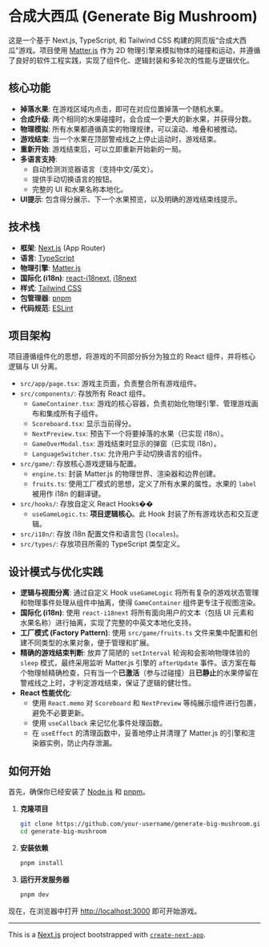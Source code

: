 # 合成大西瓜 (Generate Big Mushroom)

这是一个基于 Next.js, TypeScript, 和 Tailwind CSS 构建的网页版“合成大西瓜”游戏。项目使用 [Matter.js](https://brm.io/matter-js/) 作为 2D 物理引擎来模拟物体的碰撞和运动，并遵循了良好的软件工程实践，实现了组件化、逻辑封装和多轮次的性能与逻辑优化。

## 核心功能

- **掉落水果**: 在游戏区域内点击，即可在对应位置掉落一个随机水果。
- **合成升级**: 两个相同的水果碰撞时，会合成一个更大的新水果，并获得分数。
- **物理模拟**: 所有水果都遵循真实的物理规律，可以滚动、堆叠和被推动。
- **游戏结束**: 当一个水果在顶部警戒线之上停止运动时，游戏结束。
- **重新开始**: 游戏结束后，可以立即重新开始新的一局。
- **多语言支持**:
    - 自动检测浏览器语言（支持中文/英文）。
    - 提供手动切换语言的按钮。
    - 完整的 UI 和水果名称本地化。
- **UI提示**: 包含得分展示、下一个水果预览，以及明确的游戏结束线提示。

## 技术栈

- **框架**: [Next.js](https://nextjs.org/) (App Router)
- **语言**: [TypeScript](https://www.typescriptlang.org/)
- **物理引擎**: [Matter.js](https://brm.io/matter-js/)
- **国际化 (i18n)**: [react-i18next](https://react.i18next.com/), [i18next](https://www.i18next.com/)
- **样式**: [Tailwind CSS](https://tailwindcss.com/)
- **包管理器**: [pnpm](https://pnpm.io/)
- **代码规范**: [ESLint](https://eslint.org/)

## 项目架构

项目遵循组件化的思想，将游戏的不同部分拆分为独立的 React 组件，并将核心逻辑与 UI 分离。

-   `src/app/page.tsx`: 游戏主页面，负责整合所有游戏组件。
-   `src/components/`: 存放所有 React 组件。
    -   `GameContainer.tsx`: 游戏的核心容器，负责初始化物理引擎、管理游戏画布和集成所有子组件。
    -   `Scoreboard.tsx`: 显示当前得分。
    -   `NextPreview.tsx`: 预告下一个将要掉落的水果（已实现 i18n）。
    -   `GameOverModal.tsx`: 游戏结束时显示的弹窗（已实现 i18n）。
    -   `LanguageSwitcher.tsx`: 允许用户手动切换语言的组件。
-   `src/game/`: 存放核心游戏逻辑与配置。
    -   `engine.ts`: 封装 Matter.js 的物理世界、渲染器和边界创建。
    -   `fruits.ts`: 使用工厂模式的思想，定义了所有水果的属性。水果的 `label` 被用作 i18n 的翻译键。
-   `src/hooks/`: 存放自定义 React Hooks��
    -   `useGameLogic.ts`: **项目逻辑核心**。此 Hook 封装了所有游戏状态和交互逻辑。
-   `src/i18n/`: 存放 i18n 配置文件和语言包 (`locales`)。
-   `src/types/`: 存放项目所需的 TypeScript 类型定义。

## 设计模式与优化实践

- **逻辑与视图分离**: 通过自定义 Hook `useGameLogic` 将所有复杂的游戏状态管理和物理事件处理从组件中抽离，使得 `GameContainer` 组件更专注于视图渲染。
- **国际化 (i18n)**: 使用 `react-i18next` 将所有面向用户的文本（包括 UI 元素和水果名称）进行抽离，实现了完整的中英文本地化支持。
- **工厂模式 (Factory Pattern)**: 使用 `src/game/fruits.ts` 文件来集中配置和创建不同类型的水果对象，便于管理和扩展。
- **精确的游戏结束判断**: 放弃了简陋的 `setInterval` 轮询和会影响物理体验的 `sleep` 模式，最终采用监听 Matter.js 引擎的 `afterUpdate` 事件。该方案在每个物理帧精确检查，只有当一个**已激活**（参与过碰撞）且**已静止**的水果停留在警戒线之上时，才判定游戏结束，保证了逻辑的健壮性。
- **React 性能优化**:
    -   使用 `React.memo` 对 `Scoreboard` 和 `NextPreview` 等纯展示组件进行包裹，避免不必要更新。
    -   使用 `useCallback` 来记忆化事件处理函数。
    -   在 `useEffect` 的清理函数中，妥善地停止并清理了 Matter.js 的引擎和渲染器实例，防止内存泄漏。

## 如何开始

首先，确保你已经安装了 [Node.js](https://nodejs.org/) 和 [pnpm](https://pnpm.io/installation)。

1.  **克隆项目**
    ```bash
    git clone https://github.com/your-username/generate-big-mushroom.git
    cd generate-big-mushroom
    ```

2.  **安装依赖**
    ```bash
    pnpm install
    ```

3.  **运行开发服务器**
    ```bash
    pnpm dev
    ```

现在，在浏览器中打开 [http://localhost:3000](http://localhost:3000) 即可开始游戏。

---

This is a [Next.js](https://nextjs.org/) project bootstrapped with [`create-next-app`](https://github.com/vercel/next.js/tree/canary/packages/create-next-app).